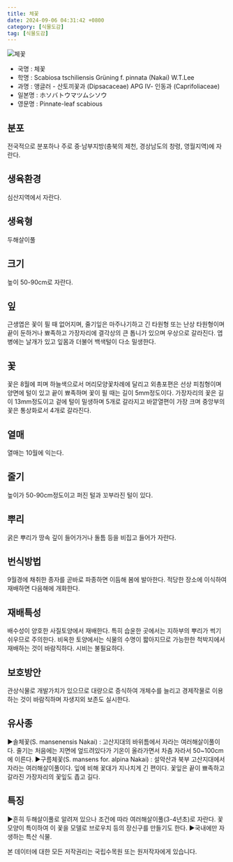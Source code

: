 ```yaml
---
title: 체꽃
date: 2024-09-06 04:31:42 +0800
category: [식물도감]
tag: [식물도감]
---
```




![체꽃](/fileUpload/plants/basic/Dipsacaceae/Scabiosa/16946/1_th2.JPG)
- 국명 : 체꽃
- 학명 : Scabiosa tschiliensis Grüning f. pinnata (Nakai) W.T.Lee
- 과명 : 앵글러 - 산토끼꽃과 (Dipsacaceae) APG Ⅳ- 인동과 (Caprifoliaceae)
- 일본명 : ホソバトウマツムシソウ
- 영문명 : Pinnate-leaf scabious


## 분포
전국적으로 분포하나 주로 중·남부지방(충북의 제천, 경상남도의 창령, 영월지역)에 자란다.
## 생육환경
심산지역에서 자란다.
## 생육형
두해살이풀
## 크기
높이 50-90cm로 자란다.
## 잎
근생엽은 꽃이 필 때 없어지며, 줄기잎은 마주나기하고 긴 타원형 또는 난상 타원형이며 끝이 둔하거나 뾰족하고 가장자리에 결각상의 큰 톱니가 있으며 우상으로 갈라진다. 엽병에는 날개가 있고 잎몸과 더불어 백색털이 다소 밀생한다.
## 꽃
꽃은 8월에 피며 하늘색으로서 머리모양꽃차례에 달리고 외총포편은 선상 피침형이며 양면에 털이 있고 끝이 뾰족하며 꽃이 필 때는 길이 5mm정도이다. 가장자리의 꽃은 길이 13mm정도이고 겉에 털이 밀생하며 5개로 갈라지고 바깥열편이 가장 크며 중앙부의 꽃은 통상화로서 4개로 갈라진다.
## 열매
열매는 10월에 익는다.
## 줄기
높이가 50-90cm정도이고 퍼진 털과 꼬부라진 털이 있다.
## 뿌리
굵은 뿌리가 땅속 깊이 들어가거나 돌틈 등을 비집고 들어가 자란다.
## 번식방법
9월경에 채취한 종자를 곧바로 파종하면 이듬해 봄에 발아한다. 적당한 장소에 이식하여 재배하면 다음해에 개화한다.
## 재배특성
배수성이 양호한 사질토양에서 재배한다. 특히 습윤한 곳에서는 지하부의 뿌리가 썩기 쉬우므로 주의한다. 비옥한 토양에서는 식물의 수명이 짧아지므로 가능한한 척박지에서 재배하는 것이 바람직하다. 시비는 불필요하다.
## 보호방안
관상식물로 개발가치가 있으므로 대량으로 증식하여 개체수를 늘리고 경제작물로 이용하는 것이 바람직하며 자생지외 보존도 실시한다.
## 유사종
▶솔체꽃(S. mansenensis Nakai) : 고산지대의 바위틈에서 자라는 여러해살이풀이다. 줄기는 처음에는 지면에 엎드려있다가 기온이 올라가면서 차츰 자라서 50~100cm에 이른다.▶구름체꽃(S. mansens for. alpina Nakai) : 설악산과 북부 고산지대에서 자라는 여러해살이풀이다. 잎에 비해 꽃대가 지나치게 긴 편이다. 꽃잎은 끝이 뾰족하고 갈라진 가장자리의 꽃잎도 좁고 길다.
## 특징
▶흔히 두해살이풀로 알려져 있으나 조건에 따라 여러해살이풀(3-4년초)로 자란다. 꽃모양이 특이하여 이 꽃을 모델로 브로우치 등의 장신구를 만들기도 한다.▶국내에만 자생하는 특산 식물.






본 데이터에 대한 모든 저작권리는 국립수목원 또는 원저작자에게 있습니다.
